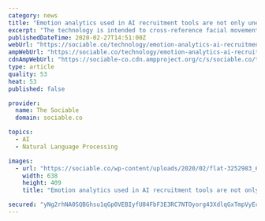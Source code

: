 ```yaml
---
category: news
title: "Emotion analytics used in AI recruitment tools are not only unethical but incorrect"
excerpt: "The technology is intended to cross-reference facial movements and body language to determine how suitable the person is for the role ... Called ‘emotion analytics’, this form of AI is not a dystopian future, but a reality in both South Korea and the United States. The process can vary depending on the software but generally, the emotion ..."
publishedDateTime: 2020-02-27T14:51:00Z
webUrl: "https://sociable.co/technology/emotion-analytics-ai-recruitment-tools-incorrect/"
ampWebUrl: "https://sociable.co/technology/emotion-analytics-ai-recruitment-tools-incorrect/amp/"
cdnAmpWebUrl: "https://sociable-co.cdn.ampproject.org/c/s/sociable.co/technology/emotion-analytics-ai-recruitment-tools-incorrect/amp/"
type: article
quality: 53
heat: 53
published: false

provider:
  name: The Sociable
  domain: sociable.co

topics:
  - AI
  - Natural Language Processing

images:
  - url: "https://sociable.co/wp-content/uploads/2020/02/flat-3252983_640-e1582748860845.png"
    width: 638
    height: 409
    title: "Emotion analytics used in AI recruitment tools are not only unethical but incorrect"

secured: "yNg2rhNA0SQBGhsu1qGp0VEBIyfU84FbF3E3RC7NTOyorg43XdlqGxTmpVyEcEKKiE188fHNity9HedFYFadF7vJzUbY48o27LeY0Y2j5Z2M0NCuMR1qJW5T91WXTMAbg1knmFuTW9VNRJ/j/I1c7INTHfNdzrjUszn4kGsQz2ciDiRtYTdWiO0T/JYqAc5HQvrtZUgHv4vCRNlckTy1tZapztkF6aG6fBubaNyw/KmPFJlUPh0s6SlLd4U/VS/yglR+7S3LCN+irFlGe0bkBV+7UCQAw2GiwjlLraZ+Y9np58YTH+upUH/bmI7jgmdxyWqEL8rABiY6SlF62ouRTrzt4cJkMjCDQ+d3n8iDzaI745qc7imLl2WSbeHz5vCfE0Ys6WmZTObo4cG76k5U+3J9Ug/j6oS43giRNkpV1C75xjNY3wYDwNiXEWXplujDAOBIr3XcvPNjQRT6xRxD6qdyrcghduAHgA6p2ab+OTA=;e2xpCuCmzKgDP0h/IvF8GA=="
---
```


